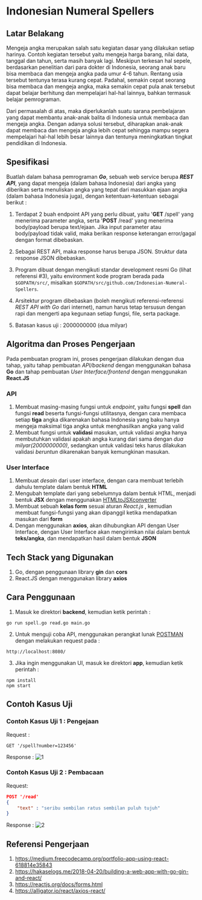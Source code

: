 # Indonesian Numeral Spellers

## Latar Belakang
Mengeja angka merupakan salah satu kegiatan dasar yang dilakukan setiap harinya. Contoh kegiatan tersebut yaitu mengeja harga barang, nilai data, tanggal dan tahun, serta masih banyak lagi. Meskipun terkesan hal sepele, berdasarkan penelitian dari para dokter di Indonesia, seorang anak baru bisa membaca dan mengeja angka pada umur 4-6 tahun. Rentang usia tersebut tentunya terasa kurang cepat. Padahal, semakin cepat seorang bisa membaca dan mengeja angka, maka semakin cepat pula anak tersebut dapat belajar berhitung dan mempelajari hal-hal lainnya, bahkan termasuk belajar pemrograman.

Dari permasalah di atas, maka diperlukanlah suatu sarana pembelajaran yang dapat membantu anak-anak balita di Indonesia untuk membaca dan mengeja angka. Dengan adanya solusi tersebut, diharapkan anak-anak dapat membaca dan mengeja angka lebih cepat sehingga mampu segera mempelajari hal-hal lebih besar lainnya dan tentunya meningkatkan tingkat pendidikan di Indonesia.

## Spesifikasi
Buatlah dalam bahasa pemrograman **_Go_**, sebuah web service berupa **_REST API_**, yang dapat mengeja (dalam bahasa Indonesia) dari angka yang diberikan serta menuliskan angka yang tepat dari masukkan ejaan angka (dalam bahasa Indonesia juga), dengan ketentuan-ketentuan sebagai berikut :

1. Terdapat 2 buah endpoint API yang perlu dibuat, yaitu '**GET** /spell' yang menerima parameter angka, serta '**POST** /read' yang menerima body/payload berupa text/ejaan. Jika input parameter atau body/payload tidak valid, maka berikan response keterangan error/gagal dengan format dibebaskan.

2. Sebagai REST API, maka response harus berupa JSON. Struktur data response JSON dibebaskan.

3. Program dibuat dengan mengikuti standar development resmi Go (lihat referensi #3), yaitu environment kode program berada pada ```$GOPATH/src/```, misalkan ```$GOPATH/src/github.com/Indonesian-Numeral-Spellers```.

4. Arsitektur program dibebaskan (boleh mengikuti referensi-referensi _REST API with Go_ dari internet), namun harus tetap tersusun dengan rapi dan mengerti apa kegunaan setiap fungsi, file, serta package.

5. Batasan kasus uji : 2000000000 (dua milyar)

## Algoritma dan Proses Pengerjaan
Pada pembuatan program ini, proses pengerjaan dilakukan dengan dua tahap, yaitu tahap pembuatan _API/backend_ dengan menggunakan bahasa **Go** dan tahap pembuatan _User Interface/frontend_ dengan menggunakan **React.JS**

### API
1. Membuat masing-masing fungsi untuk _endpoint_, yaitu fungsi **spell** dan fungsi **read** beserta fungsi-fungsi utilitasnya, dengan cara membaca setiap **tiga** angka dikarenakan bahasa Indonesia yang baku hanya mengeja maksimal tiga angka untuk menghasilkan angka yang valid
2. Membuat fungsi untuk **validasi** masukan, untuk validasi angka hanya membutuhkan validasi apakah angka kurang dari sama dengan _dua milyar(2000000000)_, sedangkan untuk validasi teks harus dilakukan validasi _beruntun_ dikarenakan banyak kemungkinan masukan.

### User Interface
1. Membuat _desain_ dari user interface, dengan cara membuat terlebih dahulu template dalam bentuk **HTML** 
2. Mengubah template dari yang sebelumnya dalam bentuk HTML, menjadi bentuk **JSX** dengan menggunakan [HTMLtoJSXconverter](https://magic.reactjs.net/htmltojsx.htm)
3. Membuat sebuah **kelas form** sesuai aturan _React.js_ , kemudian membuat fungsi-fungsi yang akan dipanggil ketika mendapatkan masukan dari **form**
4. Dengan menggunakan **axios**, akan dihubungkan API dengan User Interface, dengan User Interface akan mengirimkan nilai dalam bentuk **teks/angka**, dan mendapatkan hasil dalam bentuk **JSON**

## Tech Stack yang Digunakan
1. Go, dengan penggunaan library **gin** dan **cors**
2. React.JS dengan menggunakan library **axios** 

## Cara Penggunaan
1. Masuk ke direktori **backend**, kemudian ketik perintah :

```
go run spell.go read.go main.go
```

2. Untuk menguji coba API, menggunakan perangkat lunak [POSTMAN](https://www.getpostman.com/) dengan melakukan request pada :
```
http://localhost:8080/
```

3. Jika ingin menggunakan UI, masuk ke direktori **app**, kemudian ketik perintah :

```
npm install
npm start
```

## Contoh Kasus Uji
### Contoh Kasus Uji 1 : Pengejaan
Request :
```
GET '/spell?number=123456'
```
Response :
![1](https://user-images.githubusercontent.com/38171936/57979914-06b3df80-7a4e-11e9-9087-9302117600f5.JPG)

### Contoh Kasus Uji 2 : Pembacaan
Request:
```JSON
POST '/read'
{
    "text" : "seribu sembilan ratus sembilan puluh tujuh"
}
```
Response :
![2](https://user-images.githubusercontent.com/38171936/57979915-0f0c1a80-7a4e-11e9-9899-038a87f43709.JPG)

## Referensi Pengerjaan
1. https://medium.freecodecamp.org/portfolio-app-using-react-618814e35843
2. https://hakaselogs.me/2018-04-20/building-a-web-app-with-go-gin-and-react/
3. https://reactjs.org/docs/forms.html
4. https://alligator.io/react/axios-react/
